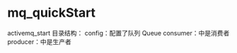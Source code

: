# mq_quickStart


activemq_start 目录结构：
    config：配置了队列 Queue
    consumer：中是消费者
    producer：中是生产者

